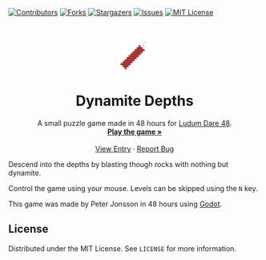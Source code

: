 <!-- PROJECT SHIELDS -->
[![Contributors][contributors-shield]][contributors-url]
[![Forks][forks-shield]][forks-url]
[![Stargazers][stars-shield]][stars-url]
[![Issues][issues-shield]][issues-url]
[![MIT License][license-shield]][license-url]


<br />
<p align="center">
  <a href="https://github.com/95jonpet/ld48">
    <img src="icon.png" alt="Logo" width="64" height="64">
  </a>

  <h1 align="center">Dynamite Depths</h1>

  <p align="center">
    A small puzzle game made in 48 hours for <a href="https://ldjam.com/events/ludum-dare/48">Ludum Dare 48</a>.
    <br />
    <a href="https://digitea.itch.io/dynamite-depths"><strong>Play the game »</strong></a>
    <br />
    <br />
    <a href="https://ldjam.com/events/ludum-dare/48/dynamite-depths">View Entry</a>
    ·
    <a href="https://github.com/95jonpet/ld48/issues">Report Bug</a>
  </p>
</p>

Descend into the depths by blasting though rocks with nothing but dynamite.

Control the game using your mouse.
Levels can be skipped using the `N` key.

This game was made by Peter Jonsson in 48 hours using [Godot](https://godotengine.org/).

## License

Distributed under the MIT License. See `LICENSE` for more information.


<!-- MARKDOWN LINKS & IMAGES -->
<!-- https://www.markdownguide.org/basic-syntax/#reference-style-links -->
[contributors-shield]: https://img.shields.io/github/contributors/95jonpet/ld48.svg?style=for-the-badge
[contributors-url]: https://github.com/95jonpet/ld48/graphs/contributors
[forks-shield]: https://img.shields.io/github/forks/95jonpet/ld48.svg?style=for-the-badge
[forks-url]: https://github.com/95jonpet/ld48/network/members
[stars-shield]: https://img.shields.io/github/stars/95jonpet/ld48.svg?style=for-the-badge
[stars-url]: https://github.com/95jonpet/ld48/stargazers
[issues-shield]: https://img.shields.io/github/issues/95jonpet/ld48.svg?style=for-the-badge
[issues-url]: https://github.com/95jonpet/ld48/issues
[license-shield]: https://img.shields.io/github/license/95jonpet/ld48.svg?style=for-the-badge
[license-url]: https://github.com/95jonpet/ld48/blob/master/LICENSE.txt
[linkedin-shield]: https://img.shields.io/badge/-LinkedIn-black.svg?style=for-the-badge&logo=linkedin&colorB=555
